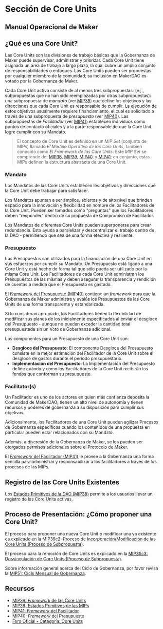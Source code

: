 # Sección de Core Units
## Manual Operacional de Maker

## ¿Qué es una Core Unit?

Las Core Units son las divisiones de trabajo básicas que la Gobernanza de Maker puede supervisar, administrar y priorizar. Cada Core Unit tiene asignada un área de trabajo a largo plazo, la cual cubre un amplio conjunto de responsabilidades o enfoques. Las Core Units pueden ser propuestas por cualquier miembro de la comunidad; su inclusión en MakerDAO es votado por la Gobernanza de Maker.

Cada Core Unit activa consiste de al menos tres subpropuestas: (e.j., subpropuestas que no han sido reemplazadas por otras subpropuestas): una subpropuesta de *mandato* (ver [MIP39](https://mips.makerdao.com/mips/details/MIP39)) que define los objetivos y las direcciones que cada Core Unit es responsable de cumplir. La ejecución de estos objetivos usualmente requiere financiamiento, el cual es solicitado a través de una subpropuesta de *presupuesto* (ver [MIP40](https://mips.makerdao.com/mips/details/MIP40)). Las subpropuestas de *Facilitador* (ver [MIP41](https://mips.makerdao.com/mips/details/MIP41)) establecen individuos como puntos de contacto oficiales y a la parte responsable de que la Core Unit logre cumplir con su Mandato.

> El concepto de Core Unit es definido en un _MIP Set_ (conjunto de MIPs) llamado *El Modelo Operativo de las Core Units*, también conocido como *El Framework de las Core Units*. Este _MIP Set_ se comprende de: [MIP38](https://mips.makerdao.com/mips/details/MIP38), [MIP39](https://mips.makerdao.com/mips/details/MIP39), [MIP40](https://mips.makerdao.com/mips/details/MIP40), y  [MIP41](https://mips.makerdao.com/mips/details/MIP41); en conjunto, estas MIPs definen la estructura abstracta de una Core Unit.

### Mandato

Los Mandatos de las Core Units establecen los objetivos y direcciones que la Core Unit debe trabajar para satisfacer.

Los Mandatos apuntan a ser ámplios, abiertos y de alto nivel que brinden espacio para la innovación y flexibilidad en nombre de los Facilitadores de la Core Unit. Pueden ser tomados como "preguntas" que los Facilitadores deben "responder" dentro de su propuesta de Compromiso de Facilitador.

Los Mandatos de diferentes Core Units pueden superponerse para crear redundancia. Esto ayuda a paralelizar y descentralizar el trabajo dentro de la DAO - permitiendo que sea de una forma efectiva y resiliente.

### Presupuesto

Los Presupuestos son utilizados para la financiación de una Core Unit en sus esfuerzos por cumplir su Mandato. Un Presupuesto está ligado a una Core Unit y está hecho de forma tal que sólo pueda ser utilizado por la misma Core Unit. Los Facilitadores de cada Core Unit administran los Presupuestos de las mismas y deben asegurar la transparencia y rendición de cuentas a medida que el Presupuesto es gastado.

El [_Framework_ del Presupuesto (MIP40)](https://mips.makerdao.com/mips/details/MIP40) contiene un _framework_ para que la Gobernanza de Maker administre y evalúe los Presupuestos de las Core Units de una forma transparente y estandarizada.

Si lo consideran apropiado, los Facilitadores tienen la flexibilidad de modificar sus planes de los inicialmente especificados al enviar el desgloce del Presupuesto - aunque no pueden exceder la cantidad total presupuestada sin un Voto de Gobernanza adicional.

Los componentes para un Presupuesto de una Core Unit son:
- **Desgloce del Presupuesto**: El componente Desgloce del Presupuesto consiste en la mejor estimación del Facilitador de la Core Unit sobre el desgloce de gastos durante el período presupuestario.
- **Implementación del Presupuesto**: La Implementación del Presupuesto define cuándo y cómo los Facilitadores de la Core Unit recibirán los fondos que conforman su presupuesto.

### Facilitator(s)

Un Facilitador es uno de los actores en quien más confianza deposita la Comunidad de MakerDAO; tienen un alto nivel de autonomía y tienen recursos y poderes de gobernanza a su disposición para cumplir sus objetivos.

Adicionalmente, los Facilitadores de una Core Unit pueden agilizar Procesos de Gobernanza específicos cuando los contenidos de una propuesta en particular pueden estar relacionados con su Mandato.

Además, a discresión de la Gobernanza de Maker, se les pueden ser otorgados permisos adicionales sobre el Protocolo de Maker.

El [_Framework_ del Facilitador (MIP41)](https://mips.makerdao.com/mips/details/MIP41) le provee a la Gobernanza una forma sencilla para administrar y responsabilizar a los facilitadores a través de los procesos de las MIPs.

## Registro de las Core Units Existentes

Los [Estados Primitivos de la DAO (MIP38)](https://mips.makerdao.com/mips/details/MIP38) permite a los usuarios llevar un registro de las Core Units activas.

## Proceso de Presentación: ¿Cómo proponer una Core Unit?

El proceso para proponer una nueva Core Unit o modificar una ya existente es explicado en la [MIP39c2: Proceso de Incorporación/Modificación de las Core Units (Proceso de Subpropuesta)](https://mips.makerdao.com/mips/details/MIP39#MIP39c2).

El proceso para la remoción de Core Units es explicado en la [MIP39c3: Desvinculación de Core Units (Proceso de Subpropuesta)](https://mips.makerdao.com/mips/details/MIP39#MIP39c3).

Sobre información general acerca del Ciclo de Gobernanza, por favor revisa la [MIP51: Ciclo Mensual de Gobernanza](https://mips.makerdao.com/mips/details/MIP51).

## Recursos

- [MIP39: _Framework_ de las Core Units](https://mips.makerdao.com/mips/details/MIP39)
- [MIP38: Estados Primitivos de las MIPs](https://mips.makerdao.com/mips/details/MIP38)
- [MIP41: _Framework_ del Facilitador](https://mips.makerdao.com/mips/details/MIP41)
- [MIP40: _Framework_ del Presupuesto](https://mips.makerdao.com/mips/details/MIP40)
- [Foro Oficial - Categoría: Core Units](https://forum.makerdao.com/search?q=Core%20Unit)
